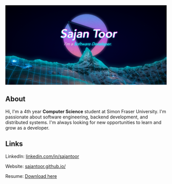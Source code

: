 <img src="header.png"/>

## About

Hi, I'm a 4th year **Computer Science** student at Simon Fraser University. I'm passionate about software engineering, backend development, and distributed systems. I'm always looking for new opportunities to learn and grow as a developer.

## Links

LinkedIn: [linkedin.com/in/sajantoor](https://www.linkedin.com/in/sajantoor/)

Website: [sajantoor.github.io/](https://sajantoor.github.io)

Resume: <a href="https://raw.githubusercontent.com/Sajantoor/sajantoor.github.io/master/src/assets/Resume%20-%20Sajan%20Toor.pdf" download> Download here </a>
